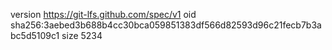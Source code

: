 version https://git-lfs.github.com/spec/v1
oid sha256:3aebed3b688b4cc30bca059851383df566d82593d96c21fecb7b3abc5d5109c1
size 5234
